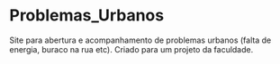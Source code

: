 # Problemas_Urbanos
Site para abertura e acompanhamento de problemas urbanos (falta de energia, buraco na rua etc). Criado para um projeto da faculdade.
